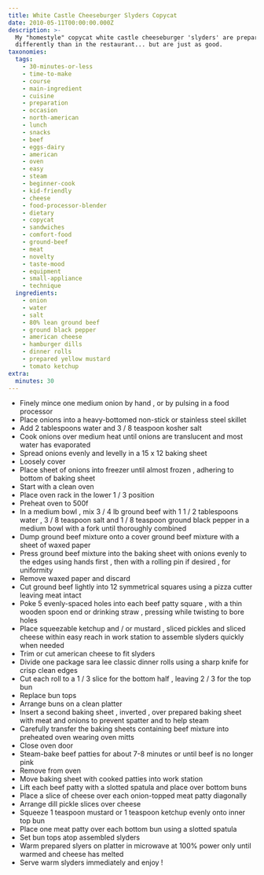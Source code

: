 ```yaml
---
title: White Castle Cheeseburger Slyders Copycat
date: 2010-05-11T00:00:00.000Z
description: >-
  My "homestyle" copycat white castle cheeseburger 'slyders' are prepared
  differently than in the restaurant... but are just as good.
taxonomies:
  tags:
    - 30-minutes-or-less
    - time-to-make
    - course
    - main-ingredient
    - cuisine
    - preparation
    - occasion
    - north-american
    - lunch
    - snacks
    - beef
    - eggs-dairy
    - american
    - oven
    - easy
    - steam
    - beginner-cook
    - kid-friendly
    - cheese
    - food-processor-blender
    - dietary
    - copycat
    - sandwiches
    - comfort-food
    - ground-beef
    - meat
    - novelty
    - taste-mood
    - equipment
    - small-appliance
    - technique
  ingredients:
    - onion
    - water
    - salt
    - 80% lean ground beef
    - ground black pepper
    - american cheese
    - hamburger dills
    - dinner rolls
    - prepared yellow mustard
    - tomato ketchup
extra:
  minutes: 30
---
```

 - Finely mince one medium onion by hand , or by pulsing in a food processor
 - Place onions into a heavy-bottomed non-stick or stainless steel skillet
 - Add 2 tablespoons water and 3 / 8 teaspoon kosher salt
 - Cook onions over medium heat until onions are translucent and most water has evaporated
 - Spread onions evenly and levelly in a 15 x 12 baking sheet
 - Loosely cover
 - Place sheet of onions into freezer until almost frozen , adhering to bottom of baking sheet
 - Start with a clean oven
 - Place oven rack in the lower 1 / 3 position
 - Preheat oven to 500f
 - In a medium bowl , mix 3 / 4 lb ground beef with 1 1 / 2 tablespoons water , 3 / 8 teaspoon salt and 1 / 8 teaspoon ground black pepper in a medium bowl with a fork until thoroughly combined
 - Dump ground beef mixture onto a cover ground beef mixture with a sheet of waxed paper
 - Press ground beef mixture into the baking sheet with onions evenly to the edges using hands first , then with a rolling pin if desired , for uniformity
 - Remove waxed paper and discard
 - Cut ground beef lightly into 12 symmetrical squares using a pizza cutter leaving meat intact
 - Poke 5 evenly-spaced holes into each beef patty square , with a thin wooden spoon end or drinking straw , pressing while twisting to bore holes
 - Place squeezable ketchup and / or mustard , sliced pickles and sliced cheese within easy reach in work station to assemble slyders quickly when needed
 - Trim or cut american cheese to fit slyders
 - Divide one package sara lee classic dinner rolls using a sharp knife for crisp clean edges
 - Cut each roll to a 1 / 3 slice for the bottom half , leaving 2 / 3 for the top bun
 - Replace bun tops
 - Arrange buns on a clean platter
 - Insert a second baking sheet , inverted , over prepared baking sheet with meat and onions to prevent spatter and to help steam
 - Carefully transfer the baking sheets containing beef mixture into preheated oven wearing oven mitts
 - Close oven door
 - Steam-bake beef patties for about 7-8 minutes or until beef is no longer pink
 - Remove from oven
 - Move baking sheet with cooked patties into work station
 - Lift each beef patty with a slotted spatula and place over bottom buns
 - Place a slice of cheese over each onion-topped meat patty diagonally
 - Arrange dill pickle slices over cheese
 - Squeeze 1 teaspoon mustard or 1 teaspoon ketchup evenly onto inner top bun
 - Place one meat patty over each bottom bun using a slotted spatula
 - Set bun tops atop assembled slyders
 - Warm prepared slyers on platter in microwave at 100% power only until warmed and cheese has melted
 - Serve warm slyders immediately and enjoy !
